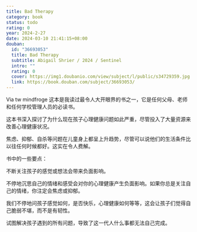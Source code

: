 ```yaml
---
title: Bad Therapy
category: book
status: todo
rating: 0
year: 2024-2-27
date: 2024-03-10 21:41:15+08:00
douban:
  id: "36693053"
  title: Bad Therapy
  subtitle: Abigail Shrier / 2024 / Sentinel
  intro: ""
  rating: 0
  cover: https://img1.doubanio.com/view/subject/l/public/s34729359.jpg
  link: https://book.douban.com/subject/36693053/
---
```


Via tw mindfroge 这本是我读过最令人大开眼界的书之一，它是任何父母、老师和任何学校管理人员的必读书。

这本书深入探讨了为什么现在孩子心理健康问题如此严重，尽管投入了大量资源来改善心理健康状况。

焦虑、抑郁、自杀等问题在儿童身上都呈上升趋势，尽管可以说他们的生活条件比以往任何时候都好。这实在令人费解。

书中的一些要点：

不断关注孩子的感觉或想法会带来负面影响。

不停地沉思自己的情绪和感受会对你的心理健康产生负面影响。如果你总是关注自己的情绪，你注定会焦虑或抑郁。

我们不停地问孩子感觉如何，是否快乐，心理健康如何等等，这会让孩子们觉得自己脆弱不堪，而不是有韧性。

试图解决孩子遇到的所有问题，导致了这一代人什么事都无法自己完成。
